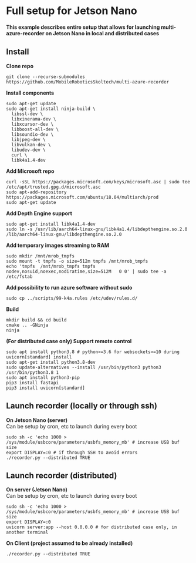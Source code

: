# Full setup for Jetson Nano

__This example describes entire setup that allows for launching multi-azure-recorder on Jetson Nano in local and distributed cases__

## Install
__Clone repo__
```
git clone --recurse-submodules https://github.com/MobileRoboticsSkoltech/multi-azure-recorder
```
__Install components__
```
sudo apt-get update
sudo apt-get install ninja-build \
  libssl-dev \
  libxinerama-dev \
  libxcursor-dev \
  libboost-all-dev \
  libsoundio-dev \
  libjpeg-dev \
  libvulkan-dev \
  libudev-dev \
  curl \
  libk4a1.4-dev
```
__Add Microsoft repo__
```
curl -sSL https://packages.microsoft.com/keys/microsoft.asc | sudo tee /etc/apt/trusted.gpg.d/microsoft.asc
sudo apt-add-repository https://packages.microsoft.com/ubuntu/18.04/multiarch/prod
sudo apt-get update
```

__Add Depth Engine support__
```
sudo apt-get install libk4a1.4-dev
sudo ln -s /usr/lib/aarch64-linux-gnu/libk4a1.4/libdepthengine.so.2.0 /lib/aarch64-linux-gnu/libdepthengine.so.2.0
```

__Add temporary images streaming to RAM__
```
sudo mkdir /mnt/mrob_tmpfs
sudo mount -t tmpfs -o size=512m tmpfs /mnt/mrob_tmpfs
echo 'tmpfs  /mnt/mrob_tmpfs tmpfs nodev,nosuid,noexec,nodiratime,size=512M   0 0' | sudo tee -a /etc/fstab
```

__Add possibility to run azure software without sudo__
```
sudo cp ../scripts/99-k4a.rules /etc/udev/rules.d/
```
__Build__
```
mkdir build && cd build
cmake .. -GNinja
ninja
```

__(For distributed case only) Support remote control__
```
sudo apt install python3.8 # python>=3.6 for websockets>=10 during uvicorn[standard] install
sudo apt-get install python3.8-dev
sudo update-alternatives --install /usr/bin/python3 python3 /usr/bin/python3.8 1
sudo apt install python3-pip
pip3 install fastapi
pip3 install uvicorn[standard]
```

## Launch recorder (locally or through ssh)
__On Jetson Nano (server)__  
Can be setup by cron, etc to launch during every boot
```
sudo sh -c 'echo 1000 > /sys/module/usbcore/parameters/usbfs_memory_mb' # increase USB buf size
export DISPLAY=:0 # if through SSH to avoid errors
./recorder.py --distributed TRUE
```

## Launch recorder (distributed)
__On server (Jetson Nano)__  
Can be setup by cron, etc to launch during every boot
```
sudo sh -c 'echo 1000 > /sys/module/usbcore/parameters/usbfs_memory_mb' # increase USB buf size
export DISPLAY=:0
uvicorn server:app --host 0.0.0.0 # for distributed case only, in another terminal
```

__On Client (project assumed to be already installed)__
```
./recorder.py --distributed TRUE
```

